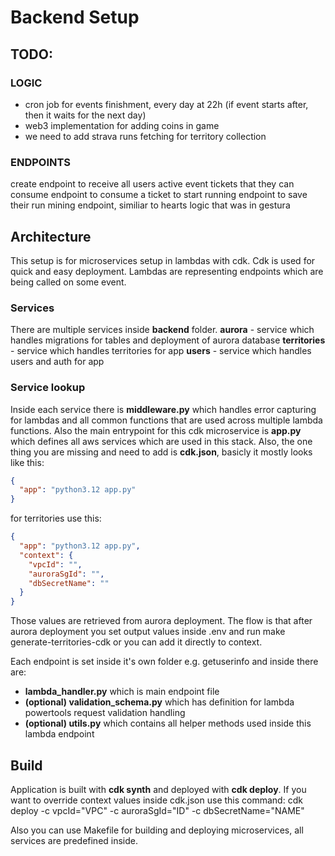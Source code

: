 # Backend Setup

## TODO:

### LOGIC

- cron job for events finishment, every day at 22h (if event starts after, then it waits for the next day)
- web3 implementation for adding coins in game
- we need to add strava runs fetching for territory collection

### ENDPOINTS

create endpoint to receive all users active event tickets that they can consume
endpoint to consume a ticket to start running
endpoint to save their run
mining endpoint, similiar to hearts logic that was in gestura

## Architecture

This setup is for microservices setup in lambdas with cdk. Cdk is used for quick and easy deployment. Lambdas are representing endpoints which are being called on some event.

### Services

There are multiple services inside **backend** folder.
**aurora** - service which handles migrations for tables and deployment of aurora database
**territories** - service which handles territories for app
**users** - service which handles users and auth for app

### Service lookup

Inside each service there is **middleware.py** which handles error capturing for lambdas and all common functions that are used across multiple lambda functions. Also the main entrypoint for this cdk microservice is **app.py** which defines all aws services which are used in this stack.
Also, the one thing you are missing and need to add is **cdk.json**, basicly it mostly looks like this:

```json
{
  "app": "python3.12 app.py"
}
```

for territories use this:

```json
{
  "app": "python3.12 app.py",
  "context": {
    "vpcId": "",
    "auroraSgId": "",
    "dbSecretName": ""
  }
}
```

Those values are retrieved from aurora deployment. The flow is that after aurora deployment you set output values inside .env and run make generate-territories-cdk or you can add it directly to context.

Each endpoint is set inside it's own folder e.g. getuserinfo and inside there are:

- **lambda_handler.py** which is main endpoint file
- **(optional) validation_schema.py** which has definition for lambda powertools request validation handling
- **(optional) utils.py** which contains all helper methods used inside this lambda endpoint

## Build

Application is built with **cdk synth** and deployed with **cdk deploy**. If you want to override context values inside cdk.json use this command:
cdk deploy -c vpcId="VPC" -c auroraSgId="ID" -c dbSecretName="NAME"

Also you can use Makefile for building and deploying microservices, all services are predefined inside.
